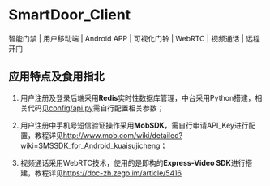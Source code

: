 # SmartDoor_Client

智能门禁 | 用户移动端 | Android APP | 可视化门铃 | WebRTC | 视频通话 | 远程开门

## 应用特点及食用指北

1. 用户注册及登录后端采用**Redis**实时性数据库管理，中台采用Python搭建，相关代码见[config/api.py](https://github.com/zys91/SmartDoor_Client/blob/main/config/api.py)需自行配置相关参数；

2. 用户注册中手机号短信验证操作采用**MobSDK**，需自行申请API_Key进行配置，教程详见<http://www.mob.com/wiki/detailed?wiki=SMSSDK_for_Android_kuaisujicheng>；

3. 视频通话采用WebRTC技术，使用的是即构的**Express-Video SDK**进行搭建，教程详见<https://doc-zh.zego.im/article/5416>

